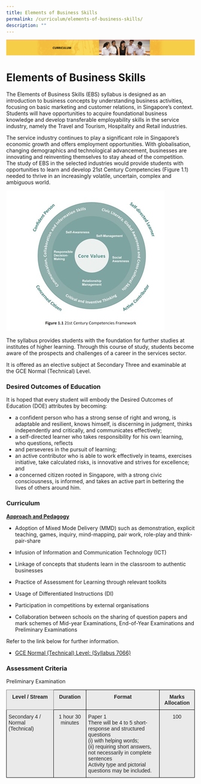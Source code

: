 ```yaml
---
title: Elements of Business Skills
permalink: /curriculum/elements-of-business-skills/
description: ""
---
```

![](/images/Curriculum.png)

Elements of Business Skills
===========================
The Elements of Business Skills (EBS) syllabus is designed as an introduction to business concepts by understanding business activities, focusing on basic marketing and customer relations, in Singapore’s context. Students will have opportunities to acquire foundational business knowledge and develop transferable employability skills in the service industry, namely the Travel and Tourism, Hospitality and Retail industries.

  

The service industry continues to play a significant role in Singapore’s economic growth and offers employment opportunities. With globalisation, changing demographics and technological advancement, businesses are innovating and reinventing themselves to stay ahead of the competition. The study of EBS in the selected industries would provide students with opportunities to learn and develop 21st Century Competencies (Figure 1.1) needed to thrive in an increasingly volatile, uncertain, complex and ambiguous world.

![](/images/ebs1.jpg)

The syllabus provides students with the foundation for further studies at institutes of higher learning. Through this course of study, students become aware of the prospects and challenges of a career in the services sector.

It is offered as an elective subject at Secondary Three and examinable at the GCE Normal (Technical) Level.


### Desired Outcomes of Education

It is hoped that every student will embody the Desired Outcomes of Education (DOE) attributes by becoming:  

*   a confident person who has a strong sense of right and wrong, is adaptable and resilient, knows himself, is discerning in judgment, thinks independently and critically, and communicates effectively;
*   a self-directed learner who takes responsibility for his own learning, who questions, reflects 
*   and perseveres in the pursuit of learning; 
*   an active contributor who is able to work effectively in teams, exercises initiative, take calculated risks, is innovative and strives for excellence; and
*   a concerned citizen rooted in Singapore, with a strong civic consciousness, is informed, and takes an active part in bettering the lives of others around him.

### Curriculum

<u><b>Approach and Pedagogy</b></u>

*  Adoption of Mixed Mode Delivery (MMD) such as demonstration, explicit teaching, games, inquiry, mind-mapping, pair work, role-play and think-pair-share

*  Infusion of Information and Communication Technology (ICT)

*   Linkage of concepts that students learn in the classroom to authentic businesses

*    Practice of Assessment for Learning through relevant toolkits

*   Usage of Differentiated Instructions (DI)

*  Participation in competitions by external organisations

*    Collaboration between schools on the sharing of question papers and mark schemes of Mid-year Examinations, End-of-Year Examinations and Preliminary Examinations

Refer to the link below for further information.

*  [GCE Normal (Technical) Level: (Syllabus 7066)](/files/7066_y21_sy.pdf)


### Assessment Criteria
Preliminary Examination

<style type="text/css">
.tg  {border-collapse:collapse;border-spacing:0;}
.tg td{border-color:black;border-style:solid;border-width:1px;font-family:Arial, sans-serif;font-size:14px;
  overflow:hidden;padding:10px 5px;word-break:normal;}
.tg th{border-color:black;border-style:solid;border-width:1px;font-family:Arial, sans-serif;font-size:14px;
  font-weight:normal;overflow:hidden;padding:10px 5px;word-break:normal;}
.tg .tg-n4qt{background-color:#EAEAEA;color:#222;font-weight:bold;text-align:center;vertical-align:top}
.tg .tg-y7qa{background-color:#EAEAEA;color:#222;text-align:left;vertical-align:top}
.tg .tg-ii8k{background-color:#EAEAEA;color:#222;text-align:center;vertical-align:top}
.tg .tg-djlw{background-color:#EAEAEA;border-color:inherit;color:#222;font-weight:bold;text-align:center;vertical-align:top}
</style>
<table class="tg">
<thead>
  <tr>
    <th class="tg-djlw"><span style="color:#222">Level / Stream</span></th>
    <th class="tg-n4qt"><span style="color:#222">Duration</span></th>
    <th class="tg-n4qt"><span style="color:#222">Format</span></th>
    <th class="tg-n4qt"><span style="color:#222">Marks Allocation</span></th>
  </tr>
</thead>
<tbody>
  <tr>
    <td class="tg-y7qa"><span style="color:#222">Secondary 4 / Normal (Technical)</span></td>
    <td class="tg-ii8k"><span style="color:#222">1 hour 30 minutes</span></td>
    <td class="tg-y7qa"><span style="color:#222">Paper 1</span><br><span style="color:#222">There will be 4 to 5 short-response and structured questions</span><br><span style="color:#222">(i)         with helping words;</span><br><span style="color:#222">(ii)        requiring short answers, not necessarily in complete sentences</span><br><span style="color:#222">Activity type and pictorial questions may be included.</span></td>
    <td class="tg-ii8k"><span style="color:#222">100</span></td>
  </tr>
</tbody>
</table>